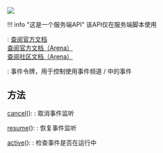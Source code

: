 <a href="https://github.com/qndm"><img src="https://img.shields.io/badge/%E8%B4%A1%E7%8C%AE%E8%80%85-qndm-blue"></img></a>

!!! info "这是一个服务端API"
    该API仅在服务端脚本使用

:   [查阅官方文档](https://box3.yuque.com/staff-khn556/wupvz3/dikrnsd8s0c3zuoc)  
    [查阅官方文档（Arena）](https://box3.yuque.com/staff-khn556/wupvz3/su72pndir0p5c7hh)  
    [查阅社区文档（Arena）](https://www.yuque.com/box3lab/api/gll7mhwasgn9hoq0)


:   事件令牌，用于控制使用事件频道[](Box3EventChannel) / [](GameEventChannel)中的事件

## 方法
[cancel](method)(): [](void)
:   取消事件监听

[resume](method)(): [](void)
:   恢复事件监听

[active](hiddenMethod)(): [](boolean)
:   检查事件是否在运行中

